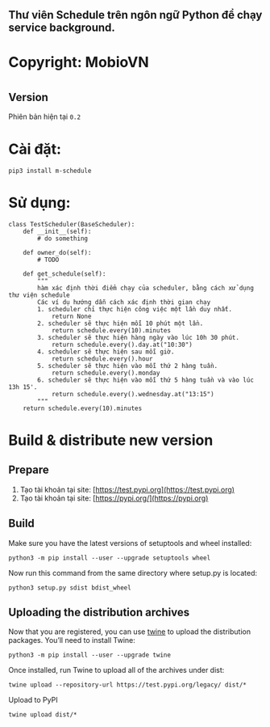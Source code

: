 # <h2 id="title"> Thư viên Schedule trên ngôn ngữ Python để chạy service background.</h2>

# Copyright: MobioVN

# <h2 id="version">Version</h2>
Phiên bản hiện tại `0.2`

# Cài đặt:
`pip3 install m-schedule`

# Sử dụng:
```
class TestScheduler(BaseScheduler):
    def __init__(self):
        # do something

    def owner_do(self):
        # TODO

    def get_schedule(self):
        """
        hàm xác định thời điểm chạy của scheduler, bằng cách xử dụng thư viện schedule
        Các ví dụ hướng dẫn cách xác định thời gian chạy
        1. scheduler chỉ thực hiện công việc một lần duy nhất.
            return None
        2. scheduler sẽ thực hiện mỗi 10 phút một lần.
            return schedule.every(10).minutes
        3. scheduler sẽ thực hiện hàng ngày vào lúc 10h 30 phút.
            return schedule.every().day.at("10:30")
        4. scheduler sẽ thực hiện sau mỗi giờ.
            return schedule.every().hour
        5. scheduler sẽ thực hiện vào mỗi thứ 2 hàng tuần.
            return schedule.every().monday
        6. scheduler sẽ thực hiện vào mỗi thứ 5 hàng tuần và vào lúc 13h 15'.
            return schedule.every().wednesday.at("13:15")
        """
    return schedule.every(10).minutes
```

# Build & distribute new version
## <h2 id="prepare">Prepare</h2>
1. Tạo tài khoản tại site: [https://test.pypi.org](https://test.pypi.org)
2. Tạo tài khoản tại site: [https://pypi.org/](https://pypi.org)

## <h2 id="build">Build</h2>
Make sure you have the latest versions of setuptools and wheel installed:

`python3 -m pip install --user --upgrade setuptools wheel`

Now run this command from the same directory where setup.py is located:

`python3 setup.py sdist bdist_wheel`

## <h2 id="upload">Uploading the distribution archives</h2>
Now that you are registered, you can use [twine](https://packaging.python.org/key_projects/#twine) to upload the distribution packages. You’ll need to install Twine:

`python3 -m pip install --user --upgrade twine`

Once installed, run Twine to upload all of the archives under dist:

`twine upload --repository-url https://test.pypi.org/legacy/ dist/*`

Upload to PyPI

`twine upload dist/*`